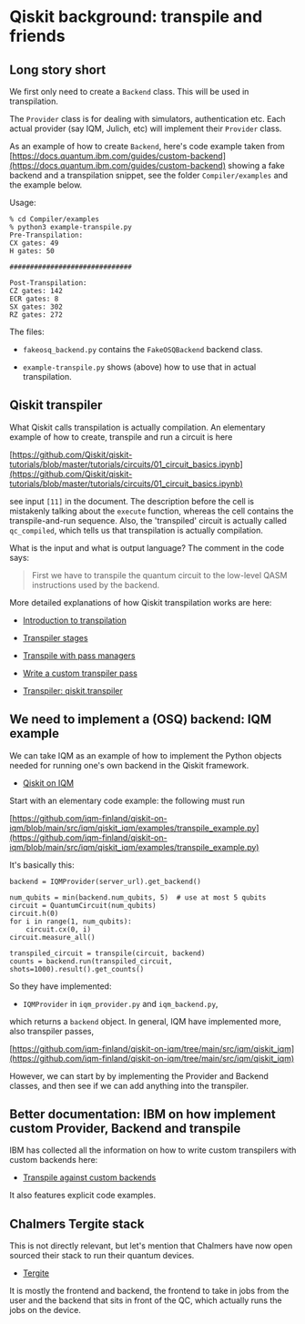 # Qiskit background: transpile and friends

## Long story short

We first only need to create a `Backend` class. This will be used in
transpilation.

The `Provider` class is for dealing with simulators, authentication etc. Each
actual provider (say IQM, Julich, etc) will implement their `Provider` class.

As an example of how to create `Backend`, here's code example taken from
[https://docs.quantum.ibm.com/guides/custom-backend](https://docs.quantum.ibm.com/guides/custom-backend)
showing a fake backend and a transpilation snippet, see the folder
`Compiler/examples` and the example below.

Usage:

    % cd Compiler/examples
    % python3 example-transpile.py
    Pre-Transpilation:
    CX gates: 49
    H gates: 50

    ##############################

    Post-Transpilation:
    CZ gates: 142
    ECR gates: 8
    SX gates: 302
    RZ gates: 272

The files:

- `fakeosq_backend.py` contains the `FakeOSQBackend` backend class.

- `example-transpile.py` shows (above) how to use that in actual transpilation.


## Qiskit transpiler

What Qiskit calls transpilation is actually compilation. An elementary example
of how to create, transpile and run a circuit is here

[https://github.com/Qiskit/qiskit-tutorials/blob/master/tutorials/circuits/01_circuit_basics.ipynb](https://github.com/Qiskit/qiskit-tutorials/blob/master/tutorials/circuits/01_circuit_basics.ipynb)

see input `[11]` in the document. The description before the cell is
mistakenly talking about the `execute` function, whereas the cell contains the
transpile-and-run sequence. Also, the 'transpiled' circuit is actually called
`qc_compiled`, which tells us that transpilation is actually compilation.

What is the input and what is output language? The comment in the code says:

> First we have to transpile the quantum circuit to the low-level QASM
> instructions used by the backend.

More detailed explanations of how Qiskit transpilation works are here:

- [Introduction to transpilation](https://docs.quantum.ibm.com/guides/transpile)

- [Transpiler stages](https://docs.quantum.ibm.com/guides/transpiler-stages)

- [Transpile with pass managers](https://docs.quantum.ibm.com/guides/transpile-with-pass-managers)

- [Write a custom transpiler pass](https://docs.quantum.ibm.com/guides/custom-transpiler-pass)

- [Transpiler: qiskit.transpiler](https://docs.quantum.ibm.com/api/qiskit/transpiler#layout-stage)


## We need to implement a (OSQ) backend: IQM example

We can take IQM as an example of how to implement the Python objects needed for
running one's own backend in the Qiskit framework.

- [Qiskit on IQM](https://github.com/iqm-finland/qiskit-on-iqm)

Start with an elementary code example: the following must run

[https://github.com/iqm-finland/qiskit-on-iqm/blob/main/src/iqm/qiskit_iqm/examples/transpile_example.py](https://github.com/iqm-finland/qiskit-on-iqm/blob/main/src/iqm/qiskit_iqm/examples/transpile_example.py)

It's basically this:

    backend = IQMProvider(server_url).get_backend()

    num_qubits = min(backend.num_qubits, 5)  # use at most 5 qubits
    circuit = QuantumCircuit(num_qubits)
    circuit.h(0)
    for i in range(1, num_qubits):
        circuit.cx(0, i)
    circuit.measure_all()

    transpiled_circuit = transpile(circuit, backend)
    counts = backend.run(transpiled_circuit, shots=1000).result().get_counts()

So they have implemented:

- `IQMProvider` in `iqm_provider.py` and `iqm_backend.py`,

which returns a `backend` object. In general, IQM have implemented more, also
transpiler passes,

[https://github.com/iqm-finland/qiskit-on-iqm/tree/main/src/iqm/qiskit_iqm](https://github.com/iqm-finland/qiskit-on-iqm/tree/main/src/iqm/qiskit_iqm)

However, we can start by by implementing the Provider and Backend classes, and
then see if we can add anything into the transpiler.


## Better documentation: IBM on how implement custom Provider, Backend and transpile

IBM has collected all the information on how to write custom transpilers with
custom backends here:

- [Transpile against custom backends](https://docs.quantum.ibm.com/guides/custom-backend)

It also features explicit code examples.


## Chalmers Tergite stack

This is not directly relevant, but let's mention that Chalmers have now open
sourced their stack to run their quantum devices.

- [Tergite](https://tergite.github.io/)

It is mostly the frontend and backend, the frontend to take in jobs from the
user and the backend that sits in front of the QC, which actually runs the jobs
on the device.

